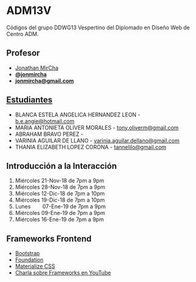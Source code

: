 # ADM13V

Códigos del grupo DDWG13 Vespertino del Diplomado en Diseño Web de Centro ADM.

## Profesor

* [Jonathan MirCha](http://jonmircha.com)
* **[@jonmircha](https://youtube.com/jonmircha)**
* **[jonmircha@gmail.com](mailto:jonmircha@gmail.com)**

## [Estudiantes](https://docs.google.com/spreadsheets/d/1qNhGwpfyyI4uti3zNtFHjZ_kaKAi1wSkacgXXz9Rxw4/)

* BLANCA ESTELA ANGELICA HERNANDEZ LEON - b.e.angie@hotmail.com 
* MARIA ANTONIETA OLIVER MORALES - tony.oliverm@gmail.com
* ABRAHAM BRAVO PEREZ - 
* VARINIA AGUILAR DE LLANO - varinia.aguilar.dellano@gmail.com
* THANIA ELIZABETH LOPEZ CORONA - tannelilo@gmail.com

## Introducción a la Interacción

1. Miércoles 21-Nov-18 de 7pm a 9pm
1. Miércoles 28-Nov-18 de 7pm a 9pm
1. Miércoles 12-Dic-18 de 7pm a 10pm
1. Miércoles 19-Dic-18 de 7pm a 10pm
1. Lunes&nbsp;&nbsp;&nbsp;&nbsp;&nbsp;&nbsp;&nbsp;&nbsp;07-Ene-19 de 7pm a 9pm
1. Miércoles 09-Ene-19 de 7pm a 9pm
1. Miércoles 16-Ene-19 de 7pm a 9pm

## Frameworks Frontend

* [Bootstrap](https://getbootstrap.com/)
* [Foundation](https://foundation.zurb.com/)
* [Materialize CSS](https://materializecss.com/)
* [Charla sobre Frameworks en YouTube](https://www.youtube.com/watch?v=ixOsZwn8qTc)
